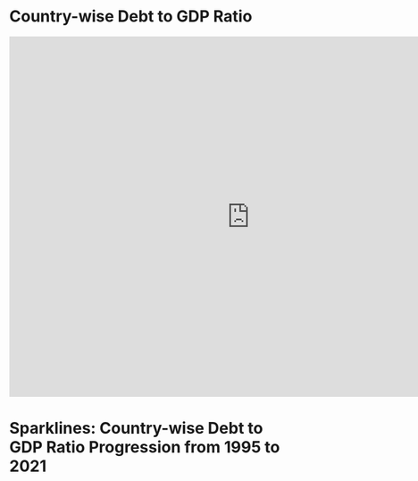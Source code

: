 # Country-wise Debt to GDP Ratio

<iframe src="https://data.oecd.org/chart/6Smb" width="860" height="645" style="border: 0" mozallowfullscreen="true" webkitallowfullscreen="true" allowfullscreen="true"><a href="https://data.oecd.org/chart/6Smb" target="_blank">OECD Chart: General government debt, Total, % of GDP, Annual, 2021</a></iframe>

# Sparklines: Country-wise Debt to GDP Ratio Progression from 1995 to 2021

<div class="flourish-embed flourish-chart" data-src="visualisation/11735564"><script src="https://public.flourish.studio/resources/embed.js"></script></div>
